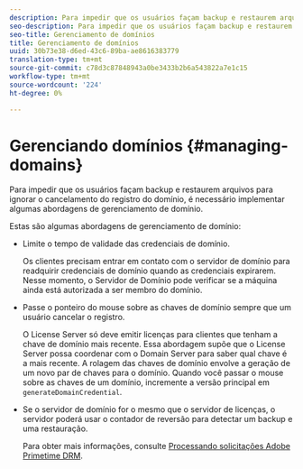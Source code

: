 ```yaml
---
description: Para impedir que os usuários façam backup e restaurem arquivos para ignorar o cancelamento do registro do domínio, é necessário implementar algumas abordagens de gerenciamento de domínio.
seo-description: Para impedir que os usuários façam backup e restaurem arquivos para ignorar o cancelamento do registro do domínio, é necessário implementar algumas abordagens de gerenciamento de domínio.
seo-title: Gerenciamento de domínios
title: Gerenciamento de domínios
uuid: 30b73e38-d6ed-43c6-89ba-ae8616383779
translation-type: tm+mt
source-git-commit: c78d3c87848943a0be3433b2b6a543822a7e1c15
workflow-type: tm+mt
source-wordcount: '224'
ht-degree: 0%

---
```



# Gerenciando domínios {#managing-domains}

Para impedir que os usuários façam backup e restaurem arquivos para ignorar o cancelamento do registro do domínio, é necessário implementar algumas abordagens de gerenciamento de domínio.

Estas são algumas abordagens de gerenciamento de domínio:

* Limite o tempo de validade das credenciais de domínio.

   Os clientes precisam entrar em contato com o servidor de domínio para readquirir credenciais de domínio quando as credenciais expirarem. Nesse momento, o Servidor de Domínio pode verificar se a máquina ainda está autorizada a ser membro do domínio.
* Passe o ponteiro do mouse sobre as chaves de domínio sempre que um usuário cancelar o registro.

   O License Server só deve emitir licenças para clientes que tenham a chave de domínio mais recente. Essa abordagem supõe que o License Server possa coordenar com o Domain Server para saber qual chave é a mais recente. A rolagem das chaves de domínio envolve a geração de um novo par de chaves para o domínio. Quando você passar o mouse sobre as chaves de um domínio, incremente a versão principal em `generateDomainCredential`.
* Se o servidor de domínio for o mesmo que o servidor de licenças, o servidor poderá usar o contador de reversão para detectar um backup e uma restauração.

   Para obter mais informações, consulte [Processando solicitações Adobe Primetime DRM](../../protecting-content/implementing-the-license-server/processing-drm-requests.md).

